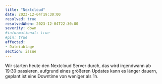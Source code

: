 ```yaml
---
title: "Nextcloud"
date: 2023-12-04T19:30:00
resolved: true
resolvedWhen: 2023-12-04T22:30:00
severity: down
#informational: true
#pin: true 
affected:
- Dateiablage
section: issue
---
```


Wir starten heute den Nextcloud Server durch, das wird irgendwann ab 19:30 passieren, aufgrund eines größeren Updates kann es länger dauern, geplant ist eine Downtime von weniger als 1h.
